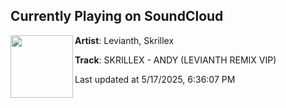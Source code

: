 ## Currently Playing on SoundCloud

[<img align="left" width="100" src="https://i1.sndcdn.com/artworks-Ll1ZKA4uHTMCUvzl-zViXeA-t500x500.png">](https://soundcloud.com/levianth/skrillex-andy-levianth-remix-vip)

**Artist**: Levianth, Skrillex 

**Track**: SKRILLEX - ANDY (LEVIANTH REMIX VIP)

Last updated at 5/17/2025, 6:36:07 PM
